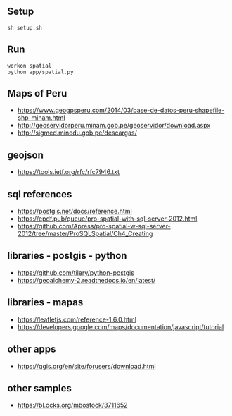 ## Setup
`sh setup.sh`

## Run
```
workon spatial
python app/spatial.py
```

## Maps of Peru
- https://www.geogpsperu.com/2014/03/base-de-datos-peru-shapefile-shp-minam.html
- http://geoservidorperu.minam.gob.pe/geoservidor/download.aspx
- http://sigmed.minedu.gob.pe/descargas/

## geojson
- https://tools.ietf.org/rfc/rfc7946.txt

## sql references
- https://postgis.net/docs/reference.html
- https://epdf.pub/queue/pro-spatial-with-sql-server-2012.html
- https://github.com/Apress/pro-spatial-w-sql-server-2012/tree/master/ProSQLSpatial/Ch4_Creating

## libraries - postgis - python
- https://github.com/tilery/python-postgis
- https://geoalchemy-2.readthedocs.io/en/latest/

## libraries - mapas 
- https://leafletjs.com/reference-1.6.0.html
- https://developers.google.com/maps/documentation/javascript/tutorial

## other apps
- https://qgis.org/en/site/forusers/download.html

## other samples
- https://bl.ocks.org/mbostock/3711652
